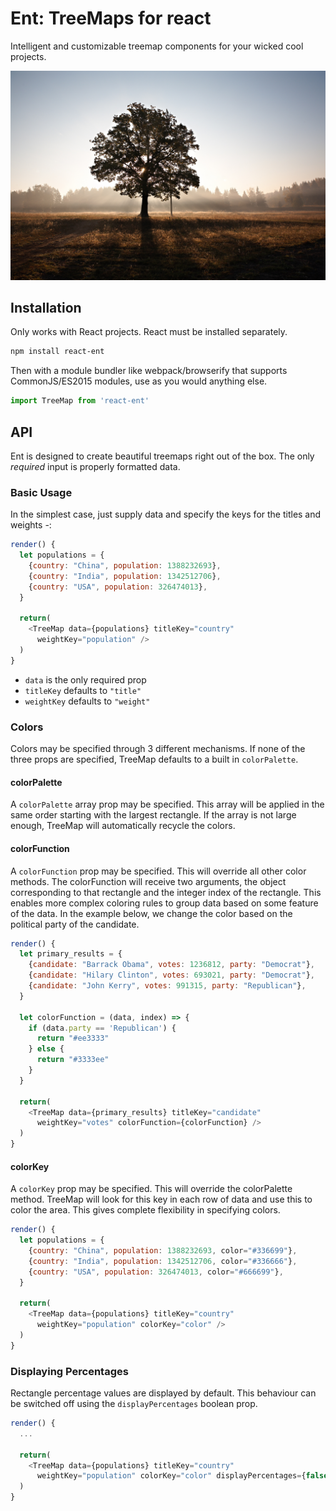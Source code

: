 # Ent: TreeMaps for react
Intelligent and customizable treemap components for your wicked cool projects.

![Tree!](docs/img/tree-photo.jpg)

## Installation
Only works with React projects. React must be installed separately.
```bash
npm install react-ent
```

Then with a module bundler like webpack/browserify that supports CommonJS/ES2015 modules, use as you would anything else.

```javascript
import TreeMap from 'react-ent'
```

## API
Ent is designed to create beautiful treemaps right out of the box. The only *required* input is properly formatted data.

### Basic Usage
In the simplest case, just supply data and specify the keys for the titles and weights -:

```javascript
render() {
  let populations = {
    {country: "China", population: 1388232693},
    {country: "India", population: 1342512706},
    {country: "USA", population: 326474013},
  }

  return(
    <TreeMap data={populations} titleKey="country"
      weightKey="population" />
  )
}
```

- `data` is the only required prop
- `titleKey` defaults to `"title"`
- `weightKey` defaults to `"weight"`


### Colors
Colors may be specified through 3 different mechanisms.
If none of the three props are specified, TreeMap defaults to a built in
`colorPalette`.

#### colorPalette
A `colorPalette` array prop may be specified. This array will be applied in
the same order starting with the largest rectangle. If the array is not large
enough, TreeMap will automatically recycle the colors.

#### colorFunction
A `colorFunction` prop may be specified. This will override all other color
methods. The colorFunction will receive two arguments, the object
corresponding to that rectangle and the integer index of the rectangle.
This enables more complex coloring rules to group data based on some
feature of the data. In the example below, we change the color based
on the political party of the candidate.

```javascript
render() {
  let primary_results = {
    {candidate: "Barrack Obama", votes: 1236812, party: "Democrat"},
    {candidate: "Hilary Clinton", votes: 693021, party: "Democrat"},
    {candidate: "John Kerry", votes: 991315, party: "Republican"},
  }

  let colorFunction = (data, index) => {
    if (data.party == 'Republican') {
      return "#ee3333"
    } else {
      return "#3333ee"
    }
  }

  return(
    <TreeMap data={primary_results} titleKey="candidate"
      weightKey="votes" colorFunction={colorFunction} />
  )
}
```

#### colorKey
A `colorKey` prop may be specified. This will override the colorPalette method.
TreeMap will look for this key in each row of data and use this to color the
area. This gives complete flexibility in specifying colors.

```javascript
render() {
  let populations = {
    {country: "China", population: 1388232693, color="#336699"},
    {country: "India", population: 1342512706, color="#336666"},
    {country: "USA", population: 326474013, color="#666699"},
  }

  return(
    <TreeMap data={populations} titleKey="country"
      weightKey="population" colorKey="color" />
  )
}
```

### Displaying Percentages
Rectangle percentage values are displayed by default. This behaviour can be
switched off using the `displayPercentages` boolean prop.

```javascript
render() {
  ...
  
  return(
    <TreeMap data={populations} titleKey="country"
      weightKey="population" colorKey="color" displayPercentages={false} />
  )
}
```
